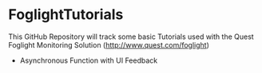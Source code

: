 FoglightTutorials
=================

This GitHub Repository will track some basic Tutorials used with the Quest Foglight Monitoring Solution (http://www.quest.com/foglight)

* Asynchronous Function with UI Feedback